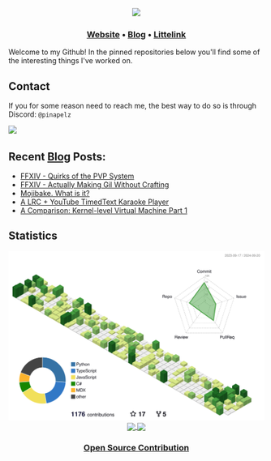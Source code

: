<p align="center">
  <img src="https://user-images.githubusercontent.com/21994085/236544496-9f39ccee-f293-4f09-90de-931b23638f8f.png"/>
</p>
<h3 align="center">
  <a href="https://pinapelz.com">Website</a> •
  <a href="https://blog.pinapelz.com">Blog</a> •
  <a href="https://pinapelz.moe">Littelink</a>
</h3>
<div style="margin-top: 10px; margin-bottom: 10px;">
  <p>
  Welcome to my Github! In the pinned repositories below you'll find some of the interesting things I've worked on.
</div>

<h2>Contact</h2>
<p>If you for some reason need to reach me, the best way to do so is through Discord: <code>@pinapelz</code></p>
<a href="https://discord.com/users/246787839570739211">
  <img src="https://img.shields.io/badge/Discord-%235865F2.svg?style=for-the-badge&logo=discord&logoColor=white"/>
</a>

## Recent [Blog](https://pinapelz.com) Posts:

<!--START_SECTION:feed-->
* [FFXIV - Quirks of the PVP System](https:&#x2F;&#x2F;blog.pinapelz.com&#x2F;blog&#x2F;ffxiv-frontline-bonus&#x2F;)
* [FFXIV - Actually Making Gil Without Crafting](https:&#x2F;&#x2F;blog.pinapelz.com&#x2F;blog&#x2F;ffxiv-gil-making&#x2F;)
* [Mojibake. What is it?](https:&#x2F;&#x2F;blog.pinapelz.com&#x2F;blog&#x2F;mojibake&#x2F;)
* [A LRC + YouTube TimedText Karaoke Player](https:&#x2F;&#x2F;blog.pinapelz.com&#x2F;blog&#x2F;lrc-player&#x2F;)
* [A Comparison: Kernel-level Virtual Machine Part 1](https:&#x2F;&#x2F;blog.pinapelz.com&#x2F;blog&#x2F;linux&#x2F;kvm&#x2F;kvm-part1&#x2F;)
<!--END_SECTION:feed-->

<h2>Statistics</h2>
<p align="center">
  <img src="https://raw.githubusercontent.com/pinapelz/pinapelz/main/profile-3d-contrib/profile-green-animate.svg" alt="Contributions Graph" width="730"/>
<a href="">
  <img height=200 align="center" src="https://github-readme-stats.vercel.app/api?username=pinapelz&rank_icon=github" />
</a>
<a href="">
  <img height=200 align="center" src="https://github-readme-stats.vercel.app/api/top-langs/?username=pinapelz&langs_count=12&card_width=320&layout=compact&hide=makefile,qml,markdown,shell,mdx" />
</a>
</p>
<h3 align="center">
<a href="https://pinapelz.com/contributions/">Open Source Contribution</a>
  </h3>
